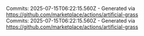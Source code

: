 Commits: 2025-07-15T06:22:15.560Z - Generated via https://github.com/marketplace/actions/artificial-grass
<br>
Commits: 2025-07-15T06:22:15.560Z - Generated via https://github.com/marketplace/actions/artificial-grass
<br>
